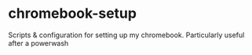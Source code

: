 # chromebook-setup
Scripts &amp; configuration for setting up my chromebook. Particularly useful after a powerwash
